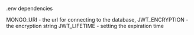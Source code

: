 .env dependencies

MONGO_URI - the url for connecting to the database,
JWT_ENCRYPTION - the encryption string
JWT_LIFETIME - setting the expiration time